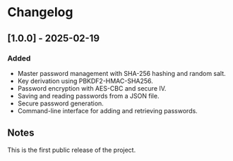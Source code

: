 # Changelog

## [1.0.0] - 2025-02-19

### Added

- Master password management with SHA-256 hashing and random salt.
- Key derivation using PBKDF2-HMAC-SHA256.
- Password encryption with AES-CBC and secure IV.
- Saving and reading passwords from a JSON file.
- Secure password generation.
- Command-line interface for adding and retrieving passwords.

## Notes

This is the first public release of the project.
